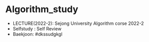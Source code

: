 # Algorithm_study

- LECTURE(2022-2): Sejong University Algorithm corse 2022-2
- Selfstudy : Self Review
- Baekjoon: #dkssudgkgl
